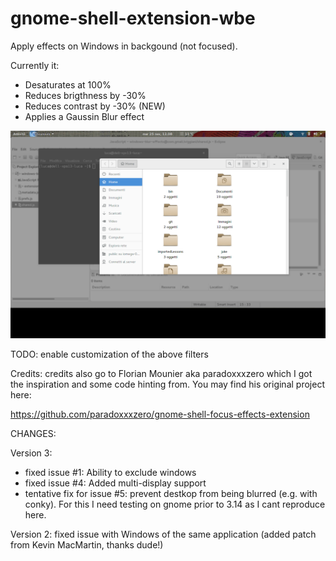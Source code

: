 gnome-shell-extension-wbe
=========================

Apply effects on Windows in backgound (not focused).

Currently it:
- Desaturates at 100%
- Reduces brigthness by -30%
- Reduces contrast by -30% (NEW)
- Applies a Gaussin Blur effect

![Alt text](./screenshot.png?raw=true "Optional Title")

TODO: enable customization of the above filters

Credits: credits also go to  Florian Mounier aka paradoxxxzero which I got the inspiration and some code hinting from.
You may find his original project here:

https://github.com/paradoxxxzero/gnome-shell-focus-effects-extension

CHANGES:

Version 3:
- fixed issue #1: Ability to exclude windows
- fixed issue #4: Added multi-display support
- tentative fix for issue #5: prevent destkop from being blurred (e.g. with conky). For this I need testing on gnome prior to 3.14 as I cant reproduce here.

Version 2: fixed issue with Windows of the same application (added patch from Kevin MacMartin, thanks dude!)

